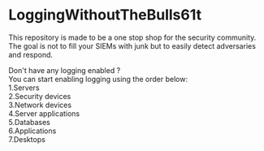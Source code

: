 # LoggingWithoutTheBulls61t
This repository is made to be a one stop shop for the security community. The goal is not to fill your SIEMs with junk but to easily detect adversaries and respond.

Don't have any logging enabled ?  
You can start enabling logging using the order below:  
1.Servers  
2.Security devices  
3.Network devices  
4.Server applications  
5.Databases  
6.Applications  
7.Desktops  


